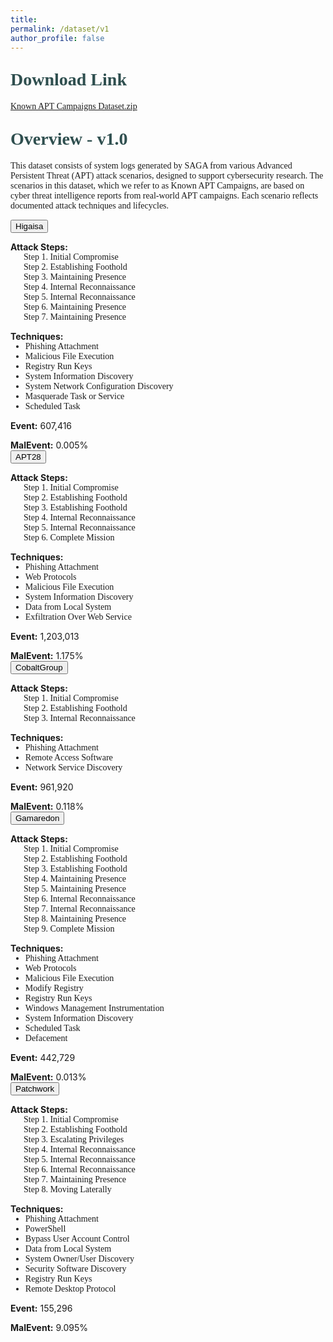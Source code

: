 ```yaml
---
title: 
permalink: /dataset/v1
author_profile: false
---
```

<h1 style= "color:#2F4F4F; font-family: 'Work Sans'; margin-top: 1em !important;">Download Link</h1>
<a href="https://drive.google.com/file/d/1XdlHEUJ0rvHFf3HfY1VYYkhLsMU6wg_A/view?usp=sharing" target="_blank" style="font-family: 'Work Sans';">Known APT Campaigns Dataset.zip</a>
<h1 style= "color:#2F4F4F; font-family: 'Work Sans'; margin-top: 1em !important;">Overview - v1.0</h1>
<p style="font-family: 'Work Sans';">This dataset consists of system logs generated by SAGA from various Advanced Persistent Threat (APT) attack scenarios, designed to support cybersecurity research. The scenarios in this dataset, which we refer to as Known APT Campaigns, are based on cyber threat intelligence reports from real-world APT campaigns. Each scenario reflects documented attack techniques and lifecycles.</p>

<div class="accordion">
  <div class="accordion-item">
    <button class="accordion-header">Higaisa</button>    
    <div class="accordion-content">
      <p style="margin-bottom: 0;"><strong>Attack Steps:</strong></p> 
        <p style="font-family: 'Work Sans'; margin: 0 auto; text-indent: 1.5em;">Step 1. Initial Compromise</p>
        <p style="font-family: 'Work Sans'; margin: 0 auto; text-indent: 1.5em;">Step 2. Establishing Foothold</p>
        <p style="font-family: 'Work Sans'; margin: 0 auto; text-indent: 1.5em;">Step 3. Maintaining Presence</p>
        <p style="font-family: 'Work Sans'; margin: 0 auto; text-indent: 1.5em;">Step 4. Internal Reconnaissance</p>
        <p style="font-family: 'Work Sans'; margin: 0 auto; text-indent: 1.5em;">Step 5. Internal Reconnaissance</p>
        <p style="font-family: 'Work Sans'; margin: 0 auto; text-indent: 1.5em;">Step 6. Maintaining Presence</p>
        <p style="font-family: 'Work Sans'; margin: 0 auto; text-indent: 1.5em;">Step 7. Maintaining Presence</p>
      <p style="margin-bottom: 0;"><strong>Techniques:</strong></p>
      <ul style="margin: 0;">
        <li style="font-family: 'Work Sans'; margin-bottom: 0;">Phishing Attachment</li>
        <li style="font-family: 'Work Sans'; margin-bottom: 0;">Malicious File Execution</li>
        <li style="font-family: 'Work Sans'; margin-bottom: 0;">Registry Run Keys</li>
        <li style="font-family: 'Work Sans'; margin-bottom: 0;">System Information Discovery</li>
        <li style="font-family: 'Work Sans'; margin-bottom: 0;">System Network Configuration Discovery</li>
        <li style="font-family: 'Work Sans'; margin-bottom: 0;">Masquerade Task or Service</li>
        <li style="font-family: 'Work Sans'; margin-bottom: 0;">Scheduled Task</li>
      </ul>      
      <p style="margin-bottom: 0;"><strong>Event:</strong> 607,416</p>
      <p style="margin-bottom: 0;"><strong>MalEvent:</strong> 0.005%</p>
    </div>
  </div>
  <div class="accordion-item">
    <button class="accordion-header">APT28</button>    
    <div class="accordion-content">
      <p style="margin-bottom: 0;"><strong>Attack Steps:</strong></p> 
        <p style="font-family: 'Work Sans'; margin: 0 auto; text-indent: 1.5em;">Step 1. Initial Compromise</p>
        <p style="font-family: 'Work Sans'; margin: 0 auto; text-indent: 1.5em;">Step 2. Establishing Foothold</p>
        <p style="font-family: 'Work Sans'; margin: 0 auto; text-indent: 1.5em;">Step 3. Establishing Foothold</p>
        <p style="font-family: 'Work Sans'; margin: 0 auto; text-indent: 1.5em;">Step 4. Internal Reconnaissance</p>
        <p style="font-family: 'Work Sans'; margin: 0 auto; text-indent: 1.5em;">Step 5. Internal Reconnaissance</p>
        <p style="font-family: 'Work Sans'; margin: 0 auto; text-indent: 1.5em;">Step 6. Complete Mission</p>
      <p style="margin-bottom: 0;"><strong>Techniques:</strong></p>
      <ul style="margin: 0;">
        <li style="font-family: 'Work Sans'; margin-bottom: 0;">Phishing Attachment</li>
        <li style="font-family: 'Work Sans'; margin-bottom: 0;">Web Protocols</li>
        <li style="font-family: 'Work Sans'; margin-bottom: 0;">Malicious File Execution</li>
        <li style="font-family: 'Work Sans'; margin-bottom: 0;">System Information Discovery</li>
        <li style="font-family: 'Work Sans'; margin-bottom: 0;">Data from Local System</li>
        <li style="font-family: 'Work Sans'; margin-bottom: 0;">Exfiltration Over Web Service</li>
      </ul>      
      <p style="margin-bottom: 0;"><strong>Event:</strong> 1,203,013</p>
      <p style="margin-bottom: 0;"><strong>MalEvent:</strong> 1.175%</p>
    </div>
  </div>
  <div class="accordion-item">
    <button class="accordion-header">CobaltGroup</button>    
    <div class="accordion-content">
      <p style="margin-bottom: 0;"><strong>Attack Steps:</strong></p> 
        <p style="font-family: 'Work Sans'; margin: 0 auto; text-indent: 1.5em;">Step 1. Initial Compromise</p>
        <p style="font-family: 'Work Sans'; margin: 0 auto; text-indent: 1.5em;">Step 2. Establishing Foothold</p>
        <p style="font-family: 'Work Sans'; margin: 0 auto; text-indent: 1.5em;">Step 3. Internal Reconnaissance</p>
      <p style="margin-bottom: 0;"><strong>Techniques:</strong></p>
      <ul style="margin: 0;">
        <li style="font-family: 'Work Sans'; margin-bottom: 0;">Phishing Attachment</li>
        <li style="font-family: 'Work Sans'; margin-bottom: 0;">Remote Access Software</li>
        <li style="font-family: 'Work Sans'; margin-bottom: 0;">Network Service Discovery</li>
      </ul>      
      <p style="margin-bottom: 0;"><strong>Event:</strong> 961,920</p>
      <p style="margin-bottom: 0;"><strong>MalEvent:</strong> 0.118%</p>
    </div>
  </div>
  <div class="accordion-item">
    <button class="accordion-header">Gamaredon</button>    
    <div class="accordion-content">
      <p style="margin-bottom: 0;"><strong>Attack Steps:</strong></p> 
        <p style="font-family: 'Work Sans'; margin: 0 auto; text-indent: 1.5em;">Step 1. Initial Compromise</p>
        <p style="font-family: 'Work Sans'; margin: 0 auto; text-indent: 1.5em;">Step 2. Establishing Foothold</p>
        <p style="font-family: 'Work Sans'; margin: 0 auto; text-indent: 1.5em;">Step 3. Establishing Foothold</p>
        <p style="font-family: 'Work Sans'; margin: 0 auto; text-indent: 1.5em;">Step 4. Maintaining Presence</p>
        <p style="font-family: 'Work Sans'; margin: 0 auto; text-indent: 1.5em;">Step 5. Maintaining Presence</p>
        <p style="font-family: 'Work Sans'; margin: 0 auto; text-indent: 1.5em;">Step 6. Internal Reconnaissance</p>
        <p style="font-family: 'Work Sans'; margin: 0 auto; text-indent: 1.5em;">Step 7. Internal Reconnaissance</p>
        <p style="font-family: 'Work Sans'; margin: 0 auto; text-indent: 1.5em;">Step 8. Maintaining Presence</p>
        <p style="font-family: 'Work Sans'; margin: 0 auto; text-indent: 1.5em;">Step 9. Complete Mission</p>
      <p style="margin-bottom: 0;"><strong>Techniques:</strong></p>
      <ul style="margin: 0;">
        <li style="font-family: 'Work Sans'; margin-bottom: 0;">Phishing Attachment</li>
        <li style="font-family: 'Work Sans'; margin-bottom: 0;">Web Protocols</li>
        <li style="font-family: 'Work Sans'; margin-bottom: 0;">Malicious File Execution</li>
        <li style="font-family: 'Work Sans'; margin-bottom: 0;">Modify Registry</li>
        <li style="font-family: 'Work Sans'; margin-bottom: 0;">Registry Run Keys</li>
        <li style="font-family: 'Work Sans'; margin-bottom: 0;">Windows Management Instrumentation</li>
        <li style="font-family: 'Work Sans'; margin-bottom: 0;">System Information Discovery</li>
        <li style="font-family: 'Work Sans'; margin-bottom: 0;">Scheduled Task</li>
        <li style="font-family: 'Work Sans'; margin-bottom: 0;">Defacement</li>
      </ul>      
      <p style="margin-bottom: 0;"><strong>Event:</strong> 442,729</p>
      <p style="margin-bottom: 0;"><strong>MalEvent:</strong> 0.013%</p>
    </div>
  </div>
  <div class="accordion-item">
    <button class="accordion-header">Patchwork</button>    
    <div class="accordion-content">
      <p style="margin-bottom: 0;"><strong>Attack Steps:</strong></p> 
        <p style="font-family: 'Work Sans'; margin: 0 auto; text-indent: 1.5em;">Step 1. Initial Compromise</p>
        <p style="font-family: 'Work Sans'; margin: 0 auto; text-indent: 1.5em;">Step 2. Establishing Foothold</p>
        <p style="font-family: 'Work Sans'; margin: 0 auto; text-indent: 1.5em;">Step 3. Escalating Privileges</p>
        <p style="font-family: 'Work Sans'; margin: 0 auto; text-indent: 1.5em;">Step 4. Internal Reconnaissance</p>
        <p style="font-family: 'Work Sans'; margin: 0 auto; text-indent: 1.5em;">Step 5. Internal Reconnaissance</p>
        <p style="font-family: 'Work Sans'; margin: 0 auto; text-indent: 1.5em;">Step 6. Internal Reconnaissance</p>
        <p style="font-family: 'Work Sans'; margin: 0 auto; text-indent: 1.5em;">Step 7. Maintaining Presence</p>
        <p style="font-family: 'Work Sans'; margin: 0 auto; text-indent: 1.5em;">Step 8. Moving Laterally</p>
      <p style="margin-bottom: 0;"><strong>Techniques:</strong></p>
      <ul style="margin: 0;">
        <li style="font-family: 'Work Sans'; margin-bottom: 0;">Phishing Attachment</li>
        <li style="font-family: 'Work Sans'; margin-bottom: 0;">PowerShell</li>
        <li style="font-family: 'Work Sans'; margin-bottom: 0;">Bypass User Account Control</li>
        <li style="font-family: 'Work Sans'; margin-bottom: 0;">Data from Local System</li>
        <li style="font-family: 'Work Sans'; margin-bottom: 0;">System Owner/User Discovery</li>
        <li style="font-family: 'Work Sans'; margin-bottom: 0;">Security Software Discovery</li>
        <li style="font-family: 'Work Sans'; margin-bottom: 0;">Registry Run Keys</li>
        <li style="font-family: 'Work Sans'; margin-bottom: 0;">Remote Desktop Protocol</li>
      </ul>      
      <p style="margin-bottom: 0;"><strong>Event:</strong> 155,296</p>
      <p style="margin-bottom: 0;"><strong>MalEvent:</strong> 9.095%</p>
    </div>
  </div>
</div>
